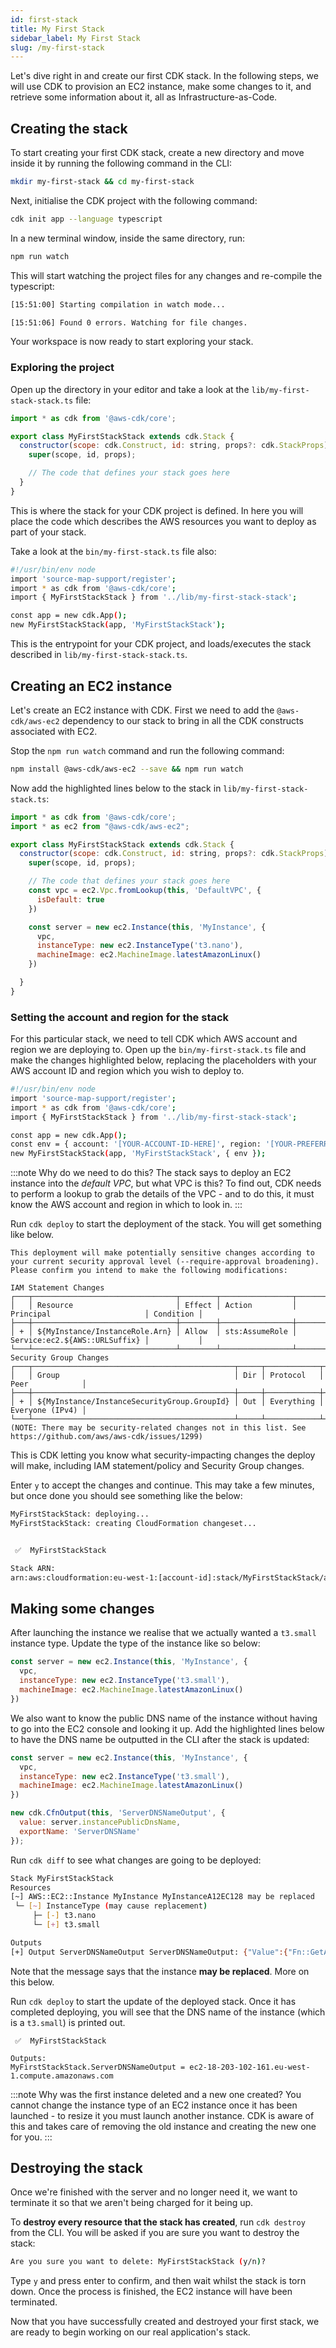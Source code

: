 ```yaml
---
id: first-stack
title: My First Stack
sidebar_label: My First Stack
slug: /my-first-stack
---
```


Let's dive right in and create our first CDK stack. In the following steps, we will use CDK to provision an EC2 instance, make some changes to it, and retrieve some information about it, all as Infrastructure-as-Code.

## Creating the stack

To start creating your first CDK stack, create a new directory and move inside it by running the following command in the CLI:

```bash
mkdir my-first-stack && cd my-first-stack
```

Next, initialise the CDK project with the following command:

```bash
cdk init app --language typescript
```

In a new terminal window, inside the same directory, run:

```bash
npm run watch
```

This will start watching the project files for any changes and re-compile the typescript:

```bash
[15:51:00] Starting compilation in watch mode...

[15:51:06] Found 0 errors. Watching for file changes.
```

Your workspace is now ready to start exploring your stack.

### Exploring the project

Open up the directory in your editor and take a look at the `lib/my-first-stack-stack.ts` file:

```javascript
import * as cdk from '@aws-cdk/core';

export class MyFirstStackStack extends cdk.Stack {
  constructor(scope: cdk.Construct, id: string, props?: cdk.StackProps) {
    super(scope, id, props);

    // The code that defines your stack goes here
  }
}
```

This is where the stack for your CDK project is defined. In here you will place the code which describes the AWS resources you want to deploy as part of your stack.

Take a look at the `bin/my-first-stack.ts` file also:

```bash
#!/usr/bin/env node
import 'source-map-support/register';
import * as cdk from '@aws-cdk/core';
import { MyFirstStackStack } from '../lib/my-first-stack-stack';

const app = new cdk.App();
new MyFirstStackStack(app, 'MyFirstStackStack');
```

This is the entrypoint for your CDK project, and loads/executes the stack described in `lib/my-first-stack-stack.ts`.

## Creating an EC2 instance

Let's create an EC2 instance with CDK. First we need to add the `@aws-cdk/aws-ec2` dependency to our stack to bring in all the CDK constructs associated with EC2.

Stop the `npm run watch` command and run the following command: 

```bash
npm install @aws-cdk/aws-ec2 --save && npm run watch
```

Now add the highlighted lines below to the stack in `lib/my-first-stack-stack.ts`:

```javascript title="lib/my-first-stack-stack.ts" {2,9-17}
import * as cdk from '@aws-cdk/core';
import * as ec2 from "@aws-cdk/aws-ec2";

export class MyFirstStackStack extends cdk.Stack {
  constructor(scope: cdk.Construct, id: string, props?: cdk.StackProps) {
    super(scope, id, props);

    // The code that defines your stack goes here
    const vpc = ec2.Vpc.fromLookup(this, 'DefaultVPC', {
      isDefault: true
    })

    const server = new ec2.Instance(this, 'MyInstance', {
      vpc,
      instanceType: new ec2.InstanceType('t3.nano'),
      machineImage: ec2.MachineImage.latestAmazonLinux()
    })

  }
}
```

### Setting the account and region for the stack

For this particular stack, we need to tell CDK which AWS account and region we are deploying to. Open up the `bin/my-first-stack.ts` file and make the changes highlighted below, replacing the placeholders with your AWS account ID and region which you wish to deploy to.

```bash title="bin/my-first-stack.ts" {7-8}
#!/usr/bin/env node
import 'source-map-support/register';
import * as cdk from '@aws-cdk/core';
import { MyFirstStackStack } from '../lib/my-first-stack-stack';

const app = new cdk.App();
const env = { account: '[YOUR-ACCOUNT-ID-HERE]', region: '[YOUR-PREFERRED-REGION-HERE]' };
new MyFirstStackStack(app, 'MyFirstStackStack', { env });
```

:::note Why do we need to do this?
The stack says to deploy an EC2 instance into the _default VPC_, but what VPC is this? To find out, CDK needs to perform a lookup to grab the details of the VPC - and to do this, it must know the AWS account and region in which to look in.
:::


Run `cdk deploy` to start the deployment of the stack. You will get something like below.

```
This deployment will make potentially sensitive changes according to your current security approval level (--require-approval broadening).
Please confirm you intend to make the following modifications:

IAM Statement Changes
┌───┬────────────────────────────────┬────────┬────────────────┬───────────────────────────────┬───────────┐
│   │ Resource                       │ Effect │ Action         │ Principal                     │ Condition │
├───┼────────────────────────────────┼────────┼────────────────┼───────────────────────────────┼───────────┤
│ + │ ${MyInstance/InstanceRole.Arn} │ Allow  │ sts:AssumeRole │ Service:ec2.${AWS::URLSuffix} │           │
└───┴────────────────────────────────┴────────┴────────────────┴───────────────────────────────┴───────────┘
Security Group Changes
┌───┬─────────────────────────────────────────────┬─────┬────────────┬─────────────────┐
│   │ Group                                       │ Dir │ Protocol   │ Peer            │
├───┼─────────────────────────────────────────────┼─────┼────────────┼─────────────────┤
│ + │ ${MyInstance/InstanceSecurityGroup.GroupId} │ Out │ Everything │ Everyone (IPv4) │
└───┴─────────────────────────────────────────────┴─────┴────────────┴─────────────────┘
(NOTE: There may be security-related changes not in this list. See https://github.com/aws/aws-cdk/issues/1299)
```

This is CDK letting you know what security-impacting changes the deploy will make, including IAM statement/policy and Security Group changes. 

Enter `y` to accept the changes and continue. This may take a few minutes, but once done you should see something like the below:

```bash
MyFirstStackStack: deploying...
MyFirstStackStack: creating CloudFormation changeset...


 ✅  MyFirstStackStack

Stack ARN:
arn:aws:cloudformation:eu-west-1:[account-id]:stack/MyFirstStackStack/a70c6020-709b-11eb-9b63-06c31b364fbd
```

## Making some changes

After launching the instance we realise that we actually wanted a `t3.small` instance type. Update the type of the instance like so below:


```javascript title="lib/my-first-stack-stack.ts" {3}
const server = new ec2.Instance(this, 'MyInstance', {
  vpc,
  instanceType: new ec2.InstanceType('t3.small'),
  machineImage: ec2.MachineImage.latestAmazonLinux()
})
```

We also want to know the public DNS name of the instance without having to go into the EC2 console and looking it up. Add the highlighted lines below to have the DNS name be outputted in the CLI after the stack is updated:

```javascript title="lib/my-first-stack-stack.ts" {7-10}
const server = new ec2.Instance(this, 'MyInstance', {
  vpc,
  instanceType: new ec2.InstanceType('t3.small'),
  machineImage: ec2.MachineImage.latestAmazonLinux()
})

new cdk.CfnOutput(this, 'ServerDNSNameOutput', {
  value: server.instancePublicDnsName,
  exportName: 'ServerDNSName'
});
```

Run `cdk diff` to see what changes are going to be deployed:

```bash
Stack MyFirstStackStack
Resources
[~] AWS::EC2::Instance MyInstance MyInstanceA12EC128 may be replaced
 └─ [~] InstanceType (may cause replacement)
     ├─ [-] t3.nano
     └─ [+] t3.small

Outputs
[+] Output ServerDNSNameOutput ServerDNSNameOutput: {"Value":{"Fn::GetAtt":["MyInstanceA12EC128","PublicDnsName"]},"Export":{"Name":"ServerDNSName"}}
```

Note that the message says that the instance **may be replaced**. More on this below.

Run `cdk deploy` to start the update of the deployed stack. Once it has completed deploying, you will see that the DNS name of the instance (which is a `t3.small`) is printed out.

```
 ✅  MyFirstStackStack

Outputs:
MyFirstStackStack.ServerDNSNameOutput = ec2-18-203-102-161.eu-west-1.compute.amazonaws.com
```

:::note Why was the first instance deleted and a new one created?
You cannot change the instance type of an EC2 instance once it has been launched - to resize it you must launch another instance. CDK is aware of this and takes care of removing the old instance and creating the new one for you.
:::

## Destroying the stack

Once we're finished with the server and no longer need it, we want to terminate it so that we aren't being charged for it being up.

To **destroy every resource that the stack has created**, run `cdk destroy` from the CLI. You will be asked if you are sure you want to destroy the stack:

```bash
Are you sure you want to delete: MyFirstStackStack (y/n)?
```

Type `y` and press enter to confirm, and then wait whilst the stack is torn down. Once the process is finished, the EC2 instance will have been terminated.

Now that you have successfully created and destroyed your first stack, we are ready to begin working on our real application's stack.